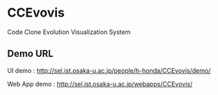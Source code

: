 # CCEvovis
Code Clone Evolution Visualization System
## Demo URL
UI demo : http://sel.ist.osaka-u.ac.jp/people/h-honda/CCEvovis/demo/

Web App demo : http://sel.ist.osaka-u.ac.jp/webapps/CCEvovis/
